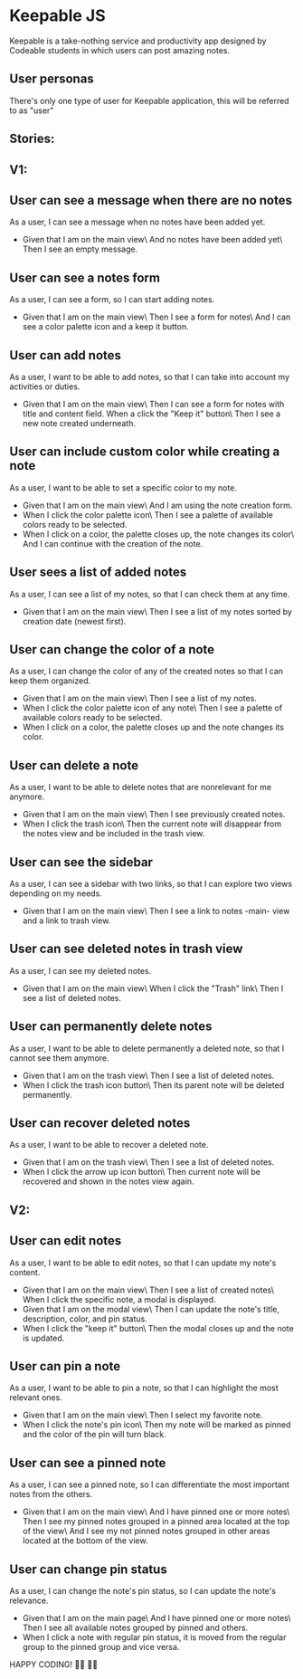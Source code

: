 # Keepable JS

Keepable is a take-nothing service and productivity app designed by Codeable students in which users can post amazing notes.

## User personas

There's only one type of user for Keepable application, this will be referred to as "user"

## Stories:

## V1:

## User can see a message when there are no notes

As a user, I can see a message when no notes have been added yet.

- Given that I am on the main view\ And no notes have been added yet\ Then I see an empty message.

## User can see a notes form

As a user, I can see a form, so I can start adding notes.

- Given that I am on the main view\ Then I see a form for notes\ And I can see a color palette icon and a keep it button.

## User can add notes

As a user, I want to be able to add notes, so that I can take into account my activities or duties.

- Given that I am on the main view\ Then I can see a form for notes with title and content field.
  When a click the "Keep it" button\ Then I see a new note created underneath.

## User can include custom color while creating a note

As a user, I want to be able to set a specific color to my note.

- Given that I am on the main view\ And I am using the note creation form.
- When I click the color palette icon\ Then I see a palette of available colors ready to be selected.
- When I click on a color, the palette closes up, the note changes its color\ And I can continue with the creation of the note.

## User sees a list of added notes

As a user, I can see a list of my notes, so that I can check them at any time.

- Given that I am on the main view\ Then I see a list of my notes sorted by creation date (newest first).

## User can change the color of a note

As a user, I can change the color of any of the created notes so that I can keep them organized.

- Given that I am on the main view\ Then I see a list of my notes.
- When I click the color palette icon of any note\ Then I see a palette of available colors ready to be selected.
- When I click on a color, the palette closes up and the note changes its color.

## User can delete a note

As a user, I want to be able to delete notes that are nonrelevant for me anymore.

- Given that I am on the main view\ Then I see previously created notes.
- When I click the trash icon\ Then the current note will disappear from the notes view and be included in the trash view.

## User can see the sidebar

As a user, I can see a sidebar with two links, so that I can explore two views depending on my needs.

- Given that I am on the main view\ Then I see a link to notes -main- view and a link to trash view.

## User can see deleted notes in trash view

As a user, I can see my deleted notes.

- Given that I am on the main view\ When I click the "Trash" link\ Then I see a list of deleted notes.

## User can permanently delete notes

As a user, I want to be able to delete permanently a deleted note, so that I cannot see them anymore.

- Given that I am on the trash view\ Then I see a list of deleted notes.
- When I click the trash icon button\ Then its parent note will be deleted permanently.

## User can recover deleted notes

As a user, I want to be able to recover a deleted note.

- Given that I am on the trash view\ Then I see a list of deleted notes.
- When I click the arrow up icon button\ Then current note will be recovered and shown in the notes view again.

## V2:

## User can edit notes

As a user, I want to be able to edit notes, so that I can update my note's content.

- Given that I am on the main view\ Then I see a list of created notes\ When I click the specific note, a modal is displayed.
- Given that I am on the modal view\ Then I can update the note's title, description, color, and pin status.
- When I click the "keep it" button\ Then the modal closes up and the note is updated.

## User can pin a note

As a user, I want to be able to pin a note, so that I can highlight the most relevant ones.

- Given that I am on the main view\ Then I select my favorite note.
- When I click the note's pin icon\ Then my note will be marked as pinned and the color of the pin will turn black.

## User can see a pinned note

As a user, I can see a pinned note, so I can differentiate the most important notes from the others.

- Given that I am on the main view\ And I have pinned one or more notes\ Then I see my pinned notes grouped in a pinned area located at the top of the view\ And I see my not pinned notes grouped in other areas located at the bottom of the view.

## User can change pin status

As a user, I can change the note's pin status, so I can update the note's relevance.

- Given that I am on the main page\ And I have pinned one or more notes\ Then I see all available notes grouped by pinned and others.
- When I click a note with regular pin status, it is moved from the regular group to the pinned group and vice versa.

HAPPY CODING! 👨‍💻 👨‍💻
